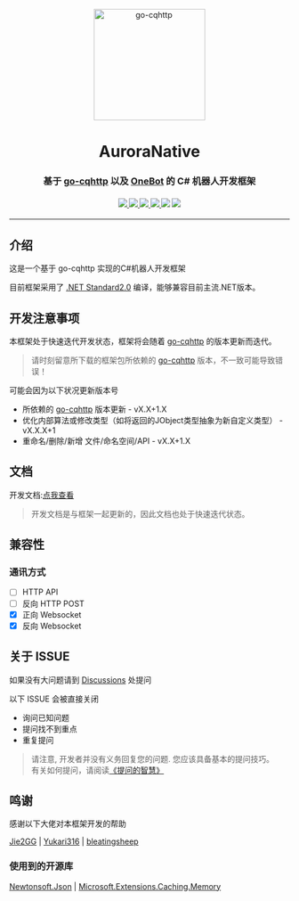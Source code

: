 <p align="center">
    <img src="Icon.png" width="200" height="200" alt="go-cqhttp">
</p>
<div align="center">
    <h1 align="center">AuroraNative</h2>
    <h3 align="center"><b>基于 <a href="https://github.com/Mrs4s/go-cqhttp">go-cqhttp</a> 以及 <a href="https://github.com/howmanybots/onebot/blob/master/README.md">OneBot</a> 的 C# 机器人开发框架 </b></h3>


<h4 align="center">
<a href="https://app.fossa.com/projects/git%2Bgithub.com%2Ftimi137137%2FAuroraNative?ref=badge_small" alt="FOSSA Status">
    <img src="https://app.fossa.com/api/projects/git%2Bgithub.com%2Ftimi137137%2FAuroraNative.svg?type=small"/>
</a>
<a href="https://www.nuget.org/packages/AuroraNative/">
    <img src="https://img.shields.io/nuget/vpre/AuroraNative?style=flat-square">
</a>
<a href="https://github.com/howmanybots/onebot">
    <img src="https://img.shields.io/badge/OneBot-v11-blue?style=flat-square">
</a>
<a href="https://github.com/Mrs4s/go-cqhttp/releases">
    <img src="https://img.shields.io/badge/go--cqhttp-v0.9.40--fix4-blueviolet?style=flat-square">
</a>
<img src="https://img.shields.io/github/license/timi137137/AuroraNative?style=flat-square">
<img src="https://img.shields.io/github/workflow/status/timi137137/AuroraNative/BuildPackages/master?style=flat-square">

</h4>

</div>

---

## 介绍

这是一个基于 go-cqhttp 实现的C#机器人开发框架

目前框架采用了 [.NET Standard2.0](https://docs.microsoft.com/zh-cn/dotnet/standard/net-standard) 编译，能够兼容目前主流.NET版本。

## 开发注意事项

本框架处于快速迭代开发状态，框架将会随着 [go-cqhttp](https://github.com/Mrs4s/go-cqhttp) 的版本更新而迭代。
> 请时刻留意所下载的框架包所依赖的 [go-cqhttp](https://github.com/Mrs4s/go-cqhttp) 版本，不一致可能导致错误！

可能会因为以下状况更新版本号
  - 所依赖的 [go-cqhttp](https://github.com/Mrs4s/go-cqhttp) 版本更新 - vX.X+1.X
  - 优化内部算法或修改类型（如将返回的JObject类型抽象为新自定义类型） - vX.X.X+1
  - 重命名/删除/新增 文件/命名空间/API - vX.X+1.X

## 文档

开发文档:[点我查看](https://auroranative.mikuy.cn)

> 开发文档是与框架一起更新的，因此文档也处于快速迭代状态。

## 兼容性

### 通讯方式

- [ ] HTTP API
- [ ] 反向 HTTP POST
- [x] 正向 Websocket
- [x] 反向 Websocket

## 关于 ISSUE

如果没有大问题请到 [Discussions](https://github.com/timi137137/AuroraNative/discussions) 处提问

以下 ISSUE 会被直接关闭

- 询问已知问题
- 提问找不到重点
- 重复提问

> 请注意, 开发者并没有义务回复您的问题. 您应该具备基本的提问技巧。  
> 有关如何提问，请阅读[《提问的智慧》](https://github.com/ryanhanwu/How-To-Ask-Questions-The-Smart-Way/blob/main/README-zh_CN.md)

## 鸣谢

感谢以下大佬对本框架开发的帮助

[Jie2GG](https://github.com/Jie2GG) | [Yukari316](https://github.com/Yukari316) | [bleatingsheep](https://github.com/b11p)

### 使用到的开源库

[Newtonsoft.Json](https://www.newtonsoft.com/json) | [Microsoft.Extensions.Caching.Memory](https://www.nuget.org/packages/Microsoft.Extensions.Caching.Memory/5.0.0)
